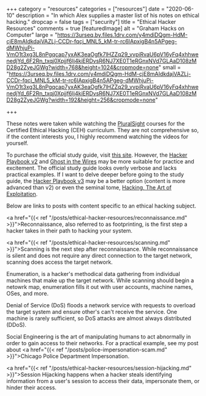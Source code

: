 +++
category = "resources"
categories = ["resources"]
date = "2020-06-10"
description = "In which Alex supplies a master list of his notes on ethical hacking."
dropcap = false
tags = ["security"]
title = "Ethical Hacker Resources"
comments = true
[featuredImage]
  alt = "Graham Hacks on Computer"
  large = "https://3urseq.by.files.1drv.com/y4mdiDQgm-HdM-cjE8mAIdkdajVAZLj-CCDr-fqcj_MNL5_kM-tr-rc6IApxigB4n5APgeg-dMWhjuPi-VmO1t3xg3L8nPgqcap7yxAK3eaOgfk7lHZZq29_vvpiRvaU6pV16yFq4xhhwenedjYd_6F2Rn_txqj0Xpjjf6Ij4kiERDvsR6NJ7XE0T1eRGnxNVd7GLAaD108zMD28g2ZyeJGWg?width=768&height=1024&cropmode=none"
  small = "https://3urseq.by.files.1drv.com/y4mdiDQgm-HdM-cjE8mAIdkdajVAZLj-CCDr-fqcj_MNL5_kM-tr-rc6IApxigB4n5APgeg-dMWhjuPi-VmO1t3xg3L8nPgqcap7yxAK3eaOgfk7lHZZq29_vvpiRvaU6pV16yFq4xhhwenedjYd_6F2Rn_txqj0Xpjjf6Ij4kiERDvsR6NJ7XE0T1eRGnxNVd7GLAaD108zMD28g2ZyeJGWg?width=192&height=256&cropmode=none"

+++

These notes were taken while watching the [PluralSight](https://app.pluralsight.com/paths/certificate/ethical-hacking-ceh-prep-2018) courses for the Certified Ethical Hacking (CEH) curriculum. They are not comprehensive so, if the content interests you, I highly recommend watching the videos for yourself.

To purchase the official study guide, visit [this site](https://www.wiley.com/en-us/CEH+v10+Certified+Ethical+Hacker+Study+Guide-p-9781119533269). However, the [Hacker Playbook v2](https://www.amazon.com/dp/1512214566/ref=as_li_ss_tl?cv_ct_id=amzn1.idea.2A2G5RW8E6Q5J&cv_ct_pg=storefront&cv_ct_wn=aip-storefront&ref=exp_cov_ceos3ctutorials_dp_vv_d&linkCode=sl1&tag=ceos3c666-20&linkId=4c0880aebec44c0491e56e051c3c2b9e&language=en_US) and [Ghost in the Wires](https://www.amazon.com/dp/0316037729/ref=as_li_ss_tl?cv_ct_id=amzn1.idea.2A2G5RW8E6Q5J&cv_ct_pg=storefront&cv_ct_wn=aip-storefront&ref=exp_cov_ceos3ctutorials_dp_vv_d&linkCode=sl1&tag=ceos3c666-20&linkId=46fc9f7057949d83035b9a21507307b5&language=en_US) may be more suitable for practice and excitement. The official study guide looks overly verbose and lacks practical examples. If I want to delve deeper before going to the study guide, the [Hacker Playbook v3](https://www.amazon.com/Hacker-Playbook-Practical-Penetration-Testing-ebook/dp/B07CSPFYZ2/ref=pd_sim_ebk_14_2/146-7743441-1390659?_encoding=UTF8&pd_rd_i=B07CSPFYZ2&pd_rd_r=f94b34df-328d-4499-810f-8e5981851c7c&pd_rd_w=nPlYC&pd_rd_wg=kkCmH&pf_rd_p=dc5f8131-4953-4e94-b701-14887e2f8999&pf_rd_r=ZN8PNSC5N04M3JXJV0WN&psc=1&refRID=ZN8PNSC5N04M3JXJV0WN) may be a better option (content is more advanced than v2) or even the seminal tome, [Hacking, The Art of Exploitation](https://www.amazon.com/Hacking-Art-Exploitation-Jon-Erickson-ebook/dp/B004OEJN3I/ref=pd_sim_ebk_14_5/146-7743441-1390659?_encoding=UTF8&pd_rd_i=B004OEJN3I&pd_rd_r=f94b34df-328d-4499-810f-8e5981851c7c&pd_rd_w=nPlYC&pd_rd_wg=kkCmH&pf_rd_p=dc5f8131-4953-4e94-b701-14887e2f8999&pf_rd_r=ZN8PNSC5N04M3JXJV0WN&psc=1&refRID=ZN8PNSC5N04M3JXJV0WN).

Below are links to posts with content specific to an ethical hacking subject.

<a href="{{< ref "/posts/ethical-hacker-resources/reconnaissance.md" >}}">Reconnaissance</a>, also referred to as footprinting, is the first step a hacker takes in their path to hacking your system.

<a href="{{< ref "/posts/ethical-hacker-resources/scanning.md" >}}">Scanning</a> is the next step after reconnaissance. While reconnaissance is silent and does not require any direct connection to the target network, scanning does access the target network.

Enumeration, is a hacker's methodical data gathering from individual machines that make up the target network. While scanning should begin a netowrk map, enumeration fills it out with user accounts, machine names, OSes, and more.

Denial of Service (DoS) floods a network service with requests to overload the target system and ensure other's can't receive the service. One machine is rarely sufficient, so DoS attacks are almost always distributed (DDoS).

Social Engineering is the art of manipulating humans to act abnormally in order to gain access to their networks. For a practical example, see my post about <a href="{{< ref "/posts/police-impersonation-scam.md" >}}">Chicago Police Department Impersonation</a>.

<a href="{{< ref "/posts/ethical-hacker-resources/session-hijacking.md" >}}">Session Hijacking</a> happens when a hacker steals identifying information from a user's session to access their data, impersonate them, or hinder their access.
